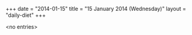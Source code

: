 +++
date = "2014-01-15"
title = "15 January 2014 (Wednesday)"
layout = "daily-diet"
+++


\<no entries\>

